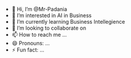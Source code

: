 - 👋 Hi, I’m @Mr-Padania
- 👀 I’m interested in AI in Business 
- 🌱 I’m currently learning Business Intellegience 
- 💞️ I’m looking to collaborate on 
- 📫 How to reach me ...
- 😄 Pronouns: ...
- ⚡ Fun fact: ...

<!---
Mr-Padania/Mr-Padania is a ✨ special ✨ repository because its `README.md` (this file) appears on your GitHub profile.
You can click the Preview link to take a look at your changes.
--->
